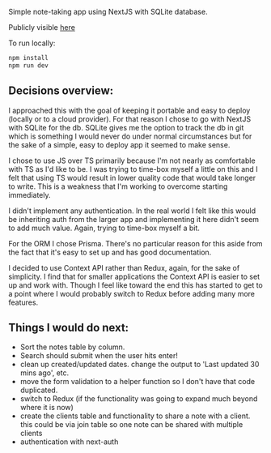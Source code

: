 Simple note-taking app using NextJS with SQLite database.

Publicly visible [here](https://hammerhead-app-ksx6q.ondigitalocean.app/)

To run locally:

```bash
npm install 
npm run dev
```
## Decisions overview:

I approached this with the goal of keeping it portable and easy to deploy (locally or to a cloud provider). For that reason I chose to go with NextJS with SQLite for the db. SQLite gives me the option to track the db in git which is something I would never do under normal circumstances but for the sake of a simple, easy to deploy app it seemed to make sense.

I chose to use JS over TS primarily because I'm not nearly as comfortable with TS as I'd like to be. I was trying to time-box myself a little on this and I felt that using TS would result in lower quality code that would take longer to write. This is a weakness that I'm working to overcome starting immediately.

I didn't implement any authentication. In the real world I felt like this would be inheriting auth from the larger app and implementing it here didn't seem to add much value. Again, trying to time-box myself a bit.

For the ORM I chose Prisma. There's no particular reason for this aside from the fact that it's easy to set up and has good documentation.

I decided to use Context API rather than Redux, again, for the sake of simplicity. I find that for smaller applications the Context API is easier to set up and work with. Though I feel like toward the end this has started to get to a point where I would probably switch to Redux before adding many more features.

## Things I would do next:

- Sort the notes table by column.
- Search should submit when the user hits enter!
- clean up created/updated dates. change the output to 'Last updated 30 mins ago', etc.
- move the form validation to a helper function so I don't have that code duplicated.
- switch to Redux (if the functionality was going to expand much beyond where it is now)
- create the clients table and functionality to share a note with a client. this could be via join table so one note can be shared with multiple clients
- authentication with next-auth
